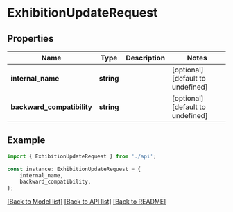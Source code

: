# ExhibitionUpdateRequest


## Properties

Name | Type | Description | Notes
------------ | ------------- | ------------- | -------------
**internal_name** | **string** |  | [optional] [default to undefined]
**backward_compatibility** | **string** |  | [optional] [default to undefined]

## Example

```typescript
import { ExhibitionUpdateRequest } from './api';

const instance: ExhibitionUpdateRequest = {
    internal_name,
    backward_compatibility,
};
```

[[Back to Model list]](../README.md#documentation-for-models) [[Back to API list]](../README.md#documentation-for-api-endpoints) [[Back to README]](../README.md)
